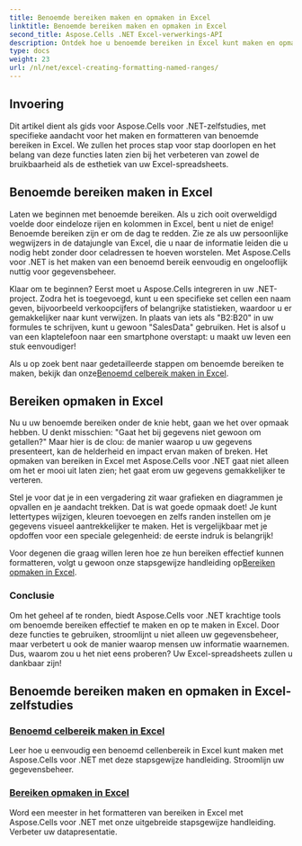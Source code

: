 ```yaml
---
title: Benoemde bereiken maken en opmaken in Excel
linktitle: Benoemde bereiken maken en opmaken in Excel
second_title: Aspose.Cells .NET Excel-verwerkings-API
description: Ontdek hoe u benoemde bereiken in Excel kunt maken en opmaken met Aspose.Cells voor .NET. Verbeter uw gegevensbeheer en visuele presentatie moeiteloos.
type: docs
weight: 23
url: /nl/net/excel-creating-formatting-named-ranges/
---
```

## Invoering

Dit artikel dient als gids voor Aspose.Cells voor .NET-zelfstudies, met specifieke aandacht voor het maken en formatteren van benoemde bereiken in Excel. We zullen het proces stap voor stap doorlopen en het belang van deze functies laten zien bij het verbeteren van zowel de bruikbaarheid als de esthetiek van uw Excel-spreadsheets. 

## Benoemde bereiken maken in Excel

Laten we beginnen met benoemde bereiken. Als u zich ooit overweldigd voelde door eindeloze rijen en kolommen in Excel, bent u niet de enige! Benoemde bereiken zijn er om de dag te redden. Zie ze als uw persoonlijke wegwijzers in de datajungle van Excel, die u naar de informatie leiden die u nodig hebt zonder door celadressen te hoeven worstelen. Met Aspose.Cells voor .NET is het maken van een benoemd bereik eenvoudig en ongelooflijk nuttig voor gegevensbeheer.

Klaar om te beginnen? Eerst moet u Aspose.Cells integreren in uw .NET-project. Zodra het is toegevoegd, kunt u een specifieke set cellen een naam geven, bijvoorbeeld verkoopcijfers of belangrijke statistieken, waardoor u er gemakkelijker naar kunt verwijzen. In plaats van iets als "B2:B20" in uw formules te schrijven, kunt u gewoon "SalesData" gebruiken. Het is alsof u van een klaptelefoon naar een smartphone overstapt: u maakt uw leven een stuk eenvoudiger! 

 Als u op zoek bent naar gedetailleerde stappen om benoemde bereiken te maken, bekijk dan onze[Benoemd celbereik maken in Excel](./create-named-range-of-cells/).

## Bereiken opmaken in Excel

Nu u uw benoemde bereiken onder de knie hebt, gaan we het over opmaak hebben. U denkt misschien: "Gaat het bij gegevens niet gewoon om getallen?" Maar hier is de clou: de manier waarop u uw gegevens presenteert, kan de helderheid en impact ervan maken of breken. Het opmaken van bereiken in Excel met Aspose.Cells voor .NET gaat niet alleen om het er mooi uit laten zien; het gaat erom uw gegevens gemakkelijker te verteren. 

Stel je voor dat je in een vergadering zit waar grafieken en diagrammen je opvallen en je aandacht trekken. Dat is wat goede opmaak doet! Je kunt lettertypes wijzigen, kleuren toevoegen en zelfs randen instellen om je gegevens visueel aantrekkelijker te maken. Het is vergelijkbaar met je opdoffen voor een speciale gelegenheid: de eerste indruk is belangrijk! 

 Voor degenen die graag willen leren hoe ze hun bereiken effectief kunnen formatteren, volgt u gewoon onze stapsgewijze handleiding op[Bereiken opmaken in Excel](./format-ranges/).

### Conclusie

Om het geheel af te ronden, biedt Aspose.Cells voor .NET krachtige tools om benoemde bereiken effectief te maken en op te maken in Excel. Door deze functies te gebruiken, stroomlijnt u niet alleen uw gegevensbeheer, maar verbetert u ook de manier waarop mensen uw informatie waarnemen. Dus, waarom zou u het niet eens proberen? Uw Excel-spreadsheets zullen u dankbaar zijn!

## Benoemde bereiken maken en opmaken in Excel-zelfstudies
### [Benoemd celbereik maken in Excel](./create-named-range-of-cells/)
Leer hoe u eenvoudig een benoemd cellenbereik in Excel kunt maken met Aspose.Cells voor .NET met deze stapsgewijze handleiding. Stroomlijn uw gegevensbeheer.
### [Bereiken opmaken in Excel](./format-ranges/)
Word een meester in het formatteren van bereiken in Excel met Aspose.Cells voor .NET met onze uitgebreide stapsgewijze handleiding. Verbeter uw datapresentatie.